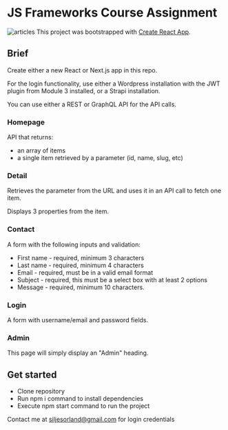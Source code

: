 # JS Frameworks Course Assignment

![articles](https://user-images.githubusercontent.com/72661374/224540582-225d515d-4f5f-4063-933c-c697a566ba28.png)
This project was bootstrapped with [Create React App](https://github.com/facebook/create-react-app).

## Brief

Create either a new React or Next.js app in this repo.

For the login functionality, use either a Wordpress installation with the JWT plugin from Module 3 installed, or a Strapi installation.

You can use either a REST or GraphQL API for the API calls.



### Homepage

API that returns:

-   an array of items
-   a single item retrieved by a parameter (id, name, slug, etc)


### Detail

Retrieves the parameter from the URL and uses it in an API call to fetch one item.

Displays 3 properties from the item.

### Contact

A form with the following inputs and validation:

-   First name - required, minimum 3 characters
-   Last name - required, minimum 4 characters
-   Email - required, must be in a valid email format
-   Subject - required, this must be a select box with at least 2 options
-   Message - required, minimum 10 characters.

### Login

A form with username/email and password fields.


### Admin

This page will simply display an "Admin" heading.

## Get started

-  Clone repository
-  Run npm i command to install dependencies
-  Execute npm start command to run the project

Contact me at siljesorland@gmail.com for login credentials


